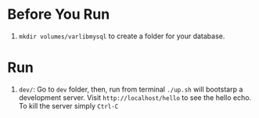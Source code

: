 # Before You Run
1. `mkdir volumes/varlibmysql` to create a folder for your database.

# Run
1. `dev/`: Go to `dev` folder, then, run from terminal `./up.sh` will bootstarp a development server. Visit `http://localhost/hello` to see the hello echo. To kill the server simply `Ctrl-C`
